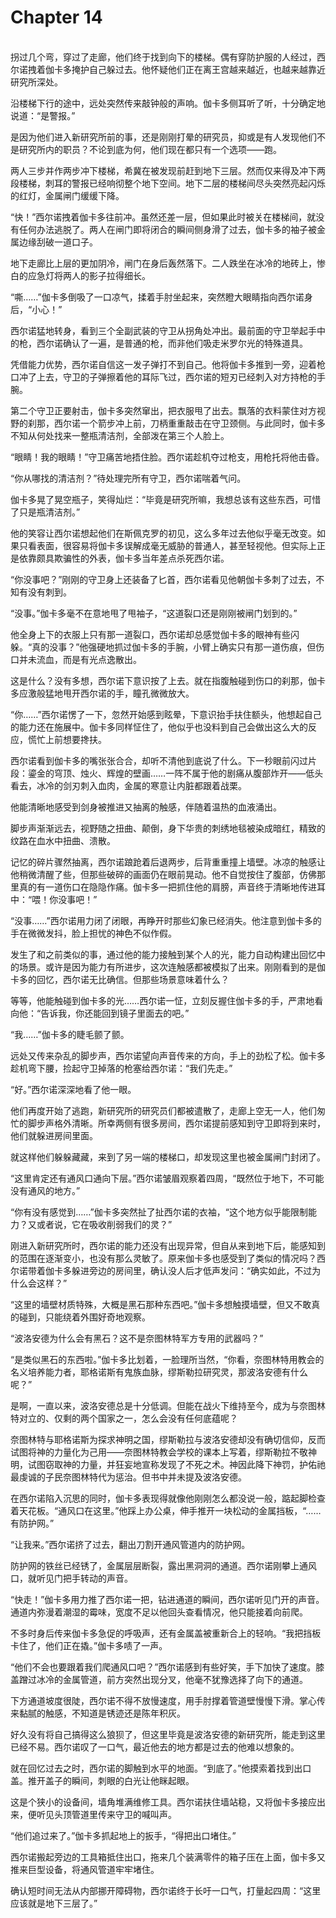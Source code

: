 # Chapter 14

<br>
拐过几个弯，穿过了走廊，他们终于找到向下的楼梯。偶有穿防护服的人经过，西尔诺拽着伽卡多掩护自己躲过去。他怀疑他们正在离王宫越来越近，也越来越靠近研究所深处。

沿楼梯下行的途中，远处突然传来敲钟般的声响。伽卡多侧耳听了听，十分确定地说道：“是警报。”

是因为他们进入新研究所前的事，还是刚刚打晕的研究员，抑或是有人发现他们不是研究所内的职员？不论到底为何，他们现在都只有一个选项——跑。

两人三步并作两步冲下楼梯，希冀在被发现前赶到地下三层。然而仅来得及冲下两段楼梯，刺耳的警报已经响彻整个地下空间。地下二层的楼梯间尽头突然亮起闪烁的红灯，金属闸门缓缓下降。

“快！”西尔诺拽着伽卡多往前冲。虽然还差一层，但如果此时被关在楼梯间，就没有任何办法逃脱了。两人在闸门即将闭合的瞬间侧身滑了过去，伽卡多的袖子被金属边缘刮破一道口子。

地下走廊比上层的更加阴冷，闸门在身后轰然落下。二人跌坐在冰冷的地砖上，惨白的应急灯将两人的影子拉得细长。

“嘶……”伽卡多倒吸了一口凉气，揉着手肘坐起来，突然瞪大眼睛指向西尔诺身后，“小心！”

西尔诺猛地转身，看到三个全副武装的守卫从拐角处冲出。最前面的守卫举起手中的枪，西尔诺确认了一遍，是普通的枪，而非他们吸走米罗尔光的特殊道具。

凭借能力优势，西尔诺自信这一发子弹打不到自己。他将伽卡多推到一旁，迎着枪口冲了上去，守卫的子弹擦着他的耳际飞过，西尔诺的短刃已经刺入对方持枪的手腕。

第二个守卫正要射击，伽卡多突然窜出，把衣服甩了出去。飘落的衣料蒙住对方视野的刹那，西尔诺一个箭步冲上前，刀柄重重敲击在守卫颈侧。与此同时，伽卡多不知从何处找来一整瓶清洁剂，全部泼在第三个人脸上。

“眼睛！我的眼睛！”守卫痛苦地捂住脸。西尔诺趁机夺过枪支，用枪托将他击昏。

“你从哪找的清洁剂？”待处理完所有守卫，西尔诺喘着气问。

伽卡多晃了晃空瓶子，笑得灿烂：“毕竟是研究所嘛，我想总该有这些东西，可惜了只是瓶清洁剂。”

他的笑容让西尔诺想起他们在斯佩克罗的初见，这么多年过去他似乎毫无改变。如果只看表面，很容易将伽卡多误解成毫无威胁的普通人，甚至轻视他。但实际上正是依靠颇具欺骗性的外表，伽卡多当年差点杀死西尔诺。

“你没事吧？”刚刚的守卫身上还装备了匕首，西尔诺看见他朝伽卡多刺了过去，不知有没有刺到。

“没事。”伽卡多毫不在意地甩了甩袖子，“这道裂口还是刚刚被闸门划到的。”

他全身上下的衣服上只有那一道裂口，西尔诺却总感觉伽卡多的眼神有些闪躲。“真的没事？”他强硬地抓过伽卡多的手腕，小臂上确实只有那一道伤痕，但伤口并未流血，而是有光点逸散出。

这是什么？没有多想，西尔诺下意识按了上去。就在指腹触碰到伤口的刹那，伽卡多应激般猛地甩开西尔诺的手，瞳孔微微放大。

“你……”西尔诺愣了一下，忽然开始感到眩晕，下意识抬手扶住额头，他想起自己的能力还在施展中。伽卡多同样怔住了，他似乎也没料到自己会做出这么大的反应，慌忙上前想要搀扶。

西尔诺看到伽卡多的嘴张张合合，却听不清他到底说了什么。下一秒眼前闪过片段：鎏金的穹顶、烛火、辉煌的壁画……一阵不属于他的剧痛从腹部炸开——低头看去，冰冷的剑刃刺入血肉，金属的寒意让内脏都跟着战栗。

他能清晰地感受到剑身被推进又抽离的触感，伴随着温热的血液涌出。

脚步声渐渐远去，视野随之扭曲、颠倒，身下华贵的刺绣地毯被染成暗红，精致的纹路在血水中扭曲、溃散。  

记忆的碎片骤然抽离，西尔诺踉跄着后退两步，后背重重撞上墙壁。冰凉的触感让他稍微清醒了些，但那些破碎的画面仍在眼前晃动。他不自觉按住了腹部，仿佛那里真的有一道伤口在隐隐作痛。伽卡多一把抓住他的肩膀，声音终于清晰地传进耳中：“喂！你没事吧！”

“没事……”西尔诺用力闭了闭眼，再睁开时那些幻象已经消失。他注意到伽卡多的手在微微发抖，脸上担忧的神色不似作假。

发生了和之前类似的事，通过他的能力接触到某个人的光，能力自动构建出回忆中的场景。或许是因为能力有所进步，这次连触感都被模拟了出来。刚刚看到的是伽卡多的回忆，西尔诺无比确信。但那些场景意味着什么？

等等，他能触碰到伽卡多的光……西尔诺一怔，立刻反握住伽卡多的手，严肃地看向他：“告诉我，你还能回到镜子里面去的吧。”

“我……”伽卡多的睫毛颤了颤。

远处又传来杂乱的脚步声，西尔诺望向声音传来的方向，手上的劲松了松。伽卡多趁机弯下腰，捡起守卫掉落的枪塞给西尔诺：“我们先走。”

“好。”西尔诺深深地看了他一眼。

他们再度开始了逃跑，新研究所的研究员们都被遣散了，走廊上空无一人，他们匆忙的脚步声格外清晰。所幸两侧有很多房间，西尔诺提前感知到守卫即将到来时，他们就躲进房间里面。

就这样他们躲躲藏藏，来到了另一端的楼梯口，却发现这里也被金属闸门封闭了。

“这里肯定还有通风口通向下层。”西尔诺皱眉观察着四周，“既然位于地下，不可能没有通风的地方。”

“你有没有感觉到……”伽卡多突然扯了扯西尔诺的衣袖，“这个地方似乎能限制能力？又或者说，它在吸收削弱我们的灵？”

刚进入新研究所时，西尔诺的能力还没有出现异常，但自从来到地下后，能感知到的范围在逐渐变小，也没有那么灵敏了。原来伽卡多也感受到了类似的情况吗？西尔诺带着伽卡多躲进旁边的房间里，确认没人后才低声发问：“确实如此，不过为什么会这样？”

“这里的墙壁材质特殊，大概是黑石那种东西吧。”伽卡多想触摸墙壁，但又不敢真的碰到，只能绕着外围好奇地观察。

“波洛安德为什么会有黑石？这不是奈图林特军方专用的武器吗？”

“是类似黑石的东西啦。”伽卡多比划着，一脸理所当然，“你看，奈图林特用教会的名义培养能力者，耶格诺斯有鬼族血脉，缪斯勒拉研究灵，那波洛安德有什么呢？”

是啊，一直以来，波洛安德总是十分低调。但能在战火下维持至今，成为与奈图林特对立的、仅剩的两个国家之一，怎么会没有任何底蕴呢？

奈图林特与耶格诺斯为探求神明之国，缪斯勒拉与波洛安德却没有确切信仰，反而试图将神的力量化为己用——奈图林特教会学校的课本上写着，缪斯勒拉不敬神明，试图窃取神的力量，并狂妄地宣称发现了不死之术。神因此降下神罚，护佑祂最虔诚的子民奈图林特代为惩治。但书中并未提及波洛安德。

在西尔诺陷入沉思的同时，伽卡多表现得就像他刚刚怎么都没说一般，踮起脚检查着天花板。“通风口在这里。”他踩上办公桌，伸手推开一块松动的金属挡板，“……有防护网。”

“让我来。”西尔诺挤了过去，翻出刀割开通风管道内的防护网。

防护网的铁丝已经锈了，金属层层断裂，露出黑洞洞的通道。西尔诺刚攀上通风口，就听见门把手转动的声音。

“快走！”伽卡多用力推了西尔诺一把，钻进通道的瞬间，西尔诺听见门开的声音。通道内弥漫着潮湿的霉味，宽度不足以他回头查看情况，他只能接着向前爬。

不多时身后传来伽卡多急促的呼吸声，还有金属盖被重新合上的轻响。“我把挡板卡住了，他们正在撬。”伽卡多啧了一声。

“他们不会也要跟着我们爬通风口吧？”西尔诺感到有些好笑，手下加快了速度。膝盖蹭过冰冷的金属管道，前方突然出现分叉，他毫不犹豫选择了向下的通道。

下方通道坡度很陡，西尔诺不得不放慢速度，用手肘撑着管道壁慢慢下滑。掌心传来黏腻的触感，不知道是锈迹还是陈年积灰。

好久没有将自己搞得这么狼狈了，但这里毕竟是波洛安德的新研究所，能走到这里已经不易。西尔诺叹了一口气，最近他去的地方都是过去的他难以想象的。

就在回忆过去之时，西尔诺的脚触到水平的地面。“到底了。”他摸索着找到出口盖。推开盖子的瞬间，刺眼的白光让他眯起眼。

这是个狭小的设备间，墙角堆满维修工具。西尔诺扶住墙站稳，又将伽卡多接应出来，便听见头顶管道里传来守卫的喊叫声。

“他们追过来了。”伽卡多抓起地上的扳手，“得把出口堵住。”

西尔诺搬起旁边的工具箱抵住出口，拖来几个装满零件的箱子压在上面，伽卡多又推来巨型设备，将通风管道牢牢堵住。

确认短时间无法从内部挪开障碍物，西尔诺终于长吁一口气，打量起四周：“这里应该就是地下三层了。”
